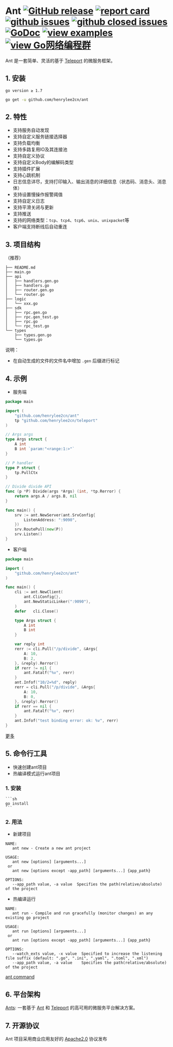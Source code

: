 # Ant [![GitHub release](https://img.shields.io/github/release/henrylee2cn/ant.svg?style=flat-square)](https://github.com/henrylee2cn/ant/releases) [![report card](https://goreportcard.com/badge/github.com/henrylee2cn/ant?style=flat-square)](http://goreportcard.com/report/henrylee2cn/ant) [![github issues](https://img.shields.io/github/issues/henrylee2cn/ant.svg?style=flat-square)](https://github.com/henrylee2cn/ant/issues?q=is%3Aopen+is%3Aissue) [![github closed issues](https://img.shields.io/github/issues-closed-raw/henrylee2cn/ant.svg?style=flat-square)](https://github.com/henrylee2cn/ant/issues?q=is%3Aissue+is%3Aclosed) [![GoDoc](https://img.shields.io/badge/godoc-reference-blue.svg?style=flat-square)](http://godoc.org/github.com/henrylee2cn/ant) [![view examples](https://img.shields.io/badge/learn%20by-examples-00BCD4.svg?style=flat-square)](https://github.com/henrylee2cn/ant/tree/master/samples) [![view Go网络编程群](https://img.shields.io/badge/官方QQ群-Go网络编程(42730308)-27a5ea.svg?style=flat-square)](http://jq.qq.com/?_wv=1027&k=fzi4p1)


Ant 是一套简单、灵活的基于 [Teleport](https://github.com/henrylee2cn/teleport) 的微服务框架。


## 1. 安装

```
go version ≥ 1.7
```

```sh
go get -u github.com/henrylee2cn/ant
```

## 2. 特性

- 支持服务自动发现
- 支持自定义服务链接选择器
- 支持负载均衡
- 支持多路复用IO及其连接池
- 支持自定义协议
- 支持自定义Body的编解码类型
- 支持插件扩展
- 支持心跳机制
- 日志信息详尽，支持打印输入、输出消息的详细信息（状态码、消息头、消息体）
- 支持设置慢操作报警阈值
- 支持自定义日志
- 支持平滑关闭与更新
- 支持推送
- 支持的网络类型：`tcp`、`tcp4`、`tcp6`、`unix`、`unixpacket`等
- 客户端支持断线后自动重连

## 3. 项目结构

（推荐）

```
├── README.md
├── main.go
├── api
│   ├── handlers.gen.go
│   ├── handlers.go
│   ├── router.gen.go
│   └── router.go
├── logic
│   └── xxx.go
├── sdk
│   ├── rpc.gen.go
│   ├── rpc.gen_test.go
│   ├── rpc.go
│   └── rpc_test.go
└── types
    ├── types.gen.go
    └── types.go
```

说明：

- 在自动生成的文件的文件名中增加 `.gen` 后缀进行标记

## 4. 示例

- 服务端

```go
package main

import (
	"github.com/henrylee2cn/ant"
	tp "github.com/henrylee2cn/teleport"
)

// Args args
type Args struct {
	A int
	B int `param:"<range:1:>"`
}

// P handler
type P struct {
	tp.PullCtx
}

// Divide divide API
func (p *P) Divide(args *Args) (int, *tp.Rerror) {
	return args.A / args.B, nil
}

func main() {
	srv := ant.NewServer(ant.SrvConfig{
		ListenAddress: ":9090",
	})
	srv.RoutePull(new(P))
	srv.Listen()
}
```

- 客户端

```go
package main

import (
	"github.com/henrylee2cn/ant"
)

func main() {
	cli := ant.NewClient(
		ant.CliConfig{},
		ant.NewStaticLinker(":9090"),
	)
	defer	cli.Close()

	type Args struct {
		A int
		B int
	}

	var reply int
	rerr := cli.Pull("/p/divide", &Args{
		A: 10,
		B: 2,
	}, &reply).Rerror()
	if rerr != nil {
		ant.Fatalf("%v", rerr)
	}
	ant.Infof("10/2=%d", reply)
	rerr = cli.Pull("/p/divide", &Args{
		A: 10,
		B: 0,
	}, &reply).Rerror()
	if rerr == nil {
		ant.Fatalf("%v", rerr)
	}
	ant.Infof("test binding error: ok: %v", rerr)
}
```

[更多](https://github.com/henrylee2cn/ant/tree/master/samples)


## 5. 命令行工具

- 快速创建ant项目
- 热编译模式运行ant项目

### 1. 安装

	```sh
	go install
	```

### 2. 用法

- 新建项目

```
NAME:
   ant new - Create a new ant project

USAGE:
   ant new [options] [arguments...]
 or
   ant new [options except -app_path] [arguments...] {app_path}

OPTIONS:
   --app_path value, -a value  Specifies the path(relative/absolute) of the project
```

- 热编译运行

```
NAME:
   ant run - Compile and run gracefully (monitor changes) an any existing go project

USAGE:
   ant run [options] [arguments...]
 or
   ant run [options except -app_path] [arguments...] {app_path}

OPTIONS:
   --watch_exts value, -x value  Specified to increase the listening file suffix (default: ".go", ".ini", ".yaml", ".toml", ".xml")
   --app_path value, -a value    Specifies the path(relative/absolute) of the project
```

[ant command](https://github.com/henrylee2cn/ant/tree/master/cmd/ant)

## 6. 平台架构

[Ants](https://github.com/xiaoenai/ants): 一套基于 [Ant](https://github.com/henrylee2cn/ant) 和 [Teleport](https://github.com/henrylee2cn/teleport) 的高可用的微服务平台解决方案。

## 7. 开源协议

Ant 项目采用商业应用友好的 [Apache2.0](https://github.com/henrylee2cn/ant/raw/master/LICENSE) 协议发布
